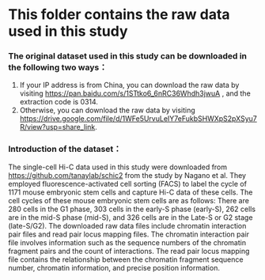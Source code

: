 # This folder contains the raw data used in this study
### The original dataset used in this study can be downloaded in the following two ways：

1. If your IP address is from China, you can download the raw data by visiting https://pan.baidu.com/s/1STtko6_6nRC36Whdh3jwuA , and the extraction code is 0314.
2. Otherwise, you can download the raw data by visiting https://drive.google.com/file/d/1WFe5UrvuLeIY7eFukbSHWXpS2pXSyu7R/view?usp=share_link.

### Introduction of the dataset：

The single-cell Hi-C data used in this study were downloaded from https://github.com/tanaylab/schic2 from the study by Nagano et al. They employed fluorescence-activated cell sorting (FACS) to label the cycle of 1171 mouse embryonic stem cells and capture Hi-C data of these cells. The cell cycles of these mouse embryonic stem cells are as follows: There are 280 cells in the G1 phase, 303 cells in the early-S phase (early-S), 262 cells are in the mid-S phase (mid-S), and 326 cells are in the Late-S or G2 stage (late-S/G2). The downloaded raw data files include chromatin interaction pair files and read pair locus mapping files. The chromatin interaction pair file involves information such as the sequence numbers of the chromatin fragment pairs and the count of interactions. The read pair locus mapping file contains the relationship between the chromatin fragment sequence number, chromatin information, and precise position information.